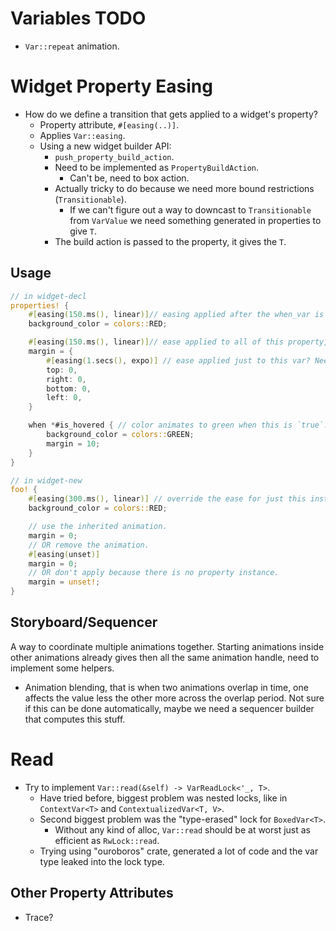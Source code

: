 # Variables TODO

* `Var::repeat` animation.

# Widget Property Easing

* How do we define a transition that gets applied to a widget's property?
    - Property attribute, `#[easing(..)]`.
    - Applies `Var::easing`.
    - Using a new widget builder API:
        - `push_property_build_action`.
        - Need to be implemented as `PropertyBuildAction`.
            - Can't be, need to box action.
        - Actually tricky to do because we need more bound restrictions (`Transitionable`).
            - If we can't figure out a way to downcast to `Transitionable` from `VarValue` we need something generated in properties to give `T`.
        - The build action is passed to the property, it gives the `T`.


## Usage

```rust
// in widget-decl
properties! {
    #[easing(150.ms(), linear)]// easing applied after the when_var is build, auto `use core::{units::TimeUnits, var::easing::*}`.
    background_color = colors::RED;

    #[easing(150.ms(), linear)]// ease applied to all of this property, (error is not all transitionable).
    margin = {
        #[easing(1.secs(), expo)] // ease applied just to this var? Need to implement property member direct access first
        top: 0,
        right: 0,
        bottom: 0,
        left: 0,
    }

    when *#is_hovered { // color animates to green when this is `true`.
        background_color = colors::GREEN;
        margin = 10;
    }
}

// in widget-new
foo! {
    #[easing(300.ms(), linear)] // override the ease for just this instance.
    background_color = colors::RED;

    // use the inherited animation.
    margin = 0;
    // OR remove the animation.
    #[easing(unset)]
    margin = 0;
    // OR don't apply because there is no property instance.
    margin = unset!;
}
```

## Storyboard/Sequencer

A way to coordinate multiple animations together. Starting animations inside other animations already gives then all the same animation handle, need to implement some helpers.

* Animation blending, that is when two animations overlap in time, one affects the value less the other more across the
 overlap period. Not sure if this can be done automatically, maybe we need a sequencer builder that computes this stuff.

 # Read

 * Try to implement `Var::read(&self) -> VarReadLock<'_, T>`.
    - Have tried before, biggest problem was nested locks, like in `ContextVar<T>` and `ContextualizedVar<T, V>`.
    - Second biggest problem was the "type-erased" lock for `BoxedVar<T>`.
        - Without any kind of alloc, `Var::read` should be at worst just as efficient as `RwLock::read`.
    - Trying using "ouroboros" crate, generated a lot of code and the var type leaked into the lock type.

## Other Property Attributes

* Trace?